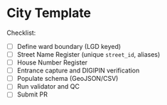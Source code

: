 # City Template

Checklist:
- [ ] Define ward boundary (LGD keyed)
- [ ] Street Name Register (unique `street_id`, aliases)
- [ ] House Number Register
- [ ] Entrance capture and DIGIPIN verification
- [ ] Populate schema (GeoJSON/CSV)
- [ ] Run validator and QC
- [ ] Submit PR
